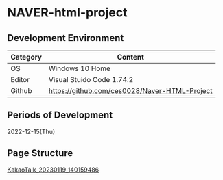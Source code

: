 # NAVER-html-project

## Development Environment
| Category | Content |
| --- | --- |
| OS | Windows 10 Home |
| Editor | Visual Stuido Code 1.74.2 |
| Github | https://github.com/ces0028/Naver-HTML-Project |

## Periods of Development
2022-12-15(Thu)

## Page Structure

[KakaoTalk_20230119_140159486](https://user-images.githubusercontent.com/115531867/213360529-eb0e80d8-1338-41a7-abd0-950ccfbcadc2.jpg)
